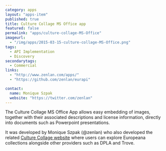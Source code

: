 ```yaml
---
category: apps
layout: "apps-item"
published: true
title: Culture Collage MS Office app
featured: false
permalink: "apps/culture-collage-MS-Office"
imageurl: 
  - "/img/apps/2015-03-15-culture-collage-MS-Office.png"
tags: 
  - API Implementation
  - Discovery
secondarytags:
  - Commercial
links: 
  - "http://www.zenlan.com/apps/"
  - "https://github.com/zenlan/eurapi"

contact: 
  name: Monique Szpak
  website: "https://twitter.com/zenlan"
---
```

The Culture Collage MS Office App allows easy embedding of images, together with their associated descriptions and license information, directly into documents such as Powerpoint presentations.

It was developed by Monique Szpak (@zenlan) who also developed the related [Culture Collage website](culture-collage/) where users can explore Europeana collections alongside other providers such as DPLA and Trove.
